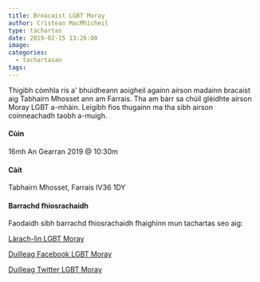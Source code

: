```yaml
---
title: Breacaist LGBT Moray
author: Crìstean MacMhìcheil
type: tachartas
date: 2019-02-15 13:26:00
image: 
categories:
  - tachartasan
tags:
---
```


Thigibh còmhla ris a' bhuidheann aoigheil againn airson madainn bracaist aig Tabhairn Mhosset ann am Farrais. Tha am bàrr sa chùil glèidhte airson Moray LGBT a-mhàin. Leigibh fios thugainn ma tha sibh airson coinneachadh taobh a-muigh.

#### Cùin

16mh An Gearran 2019 @ 10:30m

#### Càit

Tabhairn Mhosset, Farrais IV36 1DY

#### Barrachd fhiosrachaidh

Faodaidh sibh barrachd fhiosrachaidh fhaighinn mun tachartas seo aig:

[Làrach-lìn LGBT Moray](http://www.lgbtmoray.co.uk/)

[Duilleag Facebook LGBT Moray](https://www.facebook.com/lgbt.moray/)

[Duilleag Twitter LGBT Moray](http://www.lgbtmoray.co.uk/contact.html)
